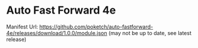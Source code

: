 
# Auto Fast Forward 4e

Manifest Url: https://github.com/poketch/auto-fastforward-4e/releases/download/1.0.0/module.json
(may not be up to date, see latest release)